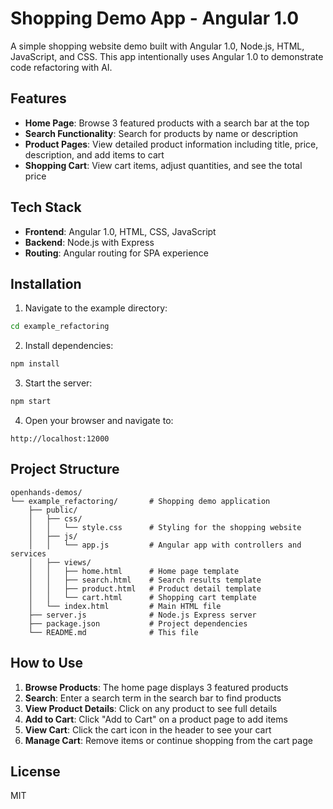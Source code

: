 # Shopping Demo App - Angular 1.0

A simple shopping website demo built with Angular 1.0, Node.js, HTML, JavaScript, and CSS. This app intentionally uses Angular 1.0 to demonstrate code refactoring with AI.

## Features

- **Home Page**: Browse 3 featured products with a search bar at the top
- **Search Functionality**: Search for products by name or description
- **Product Pages**: View detailed product information including title, price, description, and add items to cart
- **Shopping Cart**: View cart items, adjust quantities, and see the total price

## Tech Stack

- **Frontend**: Angular 1.0, HTML, CSS, JavaScript
- **Backend**: Node.js with Express
- **Routing**: Angular routing for SPA experience

## Installation

1. Navigate to the example directory:
```bash
cd example_refactoring
```

2. Install dependencies:
```bash
npm install
```

3. Start the server:
```bash
npm start
```

4. Open your browser and navigate to:
```
http://localhost:12000
```

## Project Structure

```
openhands-demos/
└── example_refactoring/       # Shopping demo application
    ├── public/
    │   ├── css/
    │   │   └── style.css      # Styling for the shopping website
    │   ├── js/
    │   │   └── app.js         # Angular app with controllers and services
    │   ├── views/
    │   │   ├── home.html      # Home page template
    │   │   ├── search.html    # Search results template
    │   │   ├── product.html   # Product detail template
    │   │   └── cart.html      # Shopping cart template
    │   └── index.html         # Main HTML file
    ├── server.js              # Node.js Express server
    ├── package.json           # Project dependencies
    └── README.md              # This file
```

## How to Use

1. **Browse Products**: The home page displays 3 featured products
2. **Search**: Enter a search term in the search bar to find products
3. **View Product Details**: Click on any product to see full details
4. **Add to Cart**: Click "Add to Cart" on a product page to add items
5. **View Cart**: Click the cart icon in the header to see your cart
6. **Manage Cart**: Remove items or continue shopping from the cart page

## License

MIT
